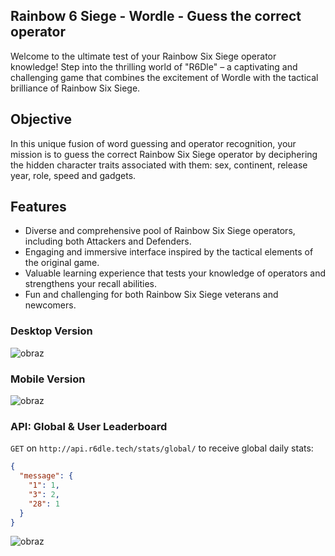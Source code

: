 ## Rainbow 6 Siege - Wordle - Guess the correct operator
Welcome to the ultimate test of your Rainbow Six Siege operator knowledge! Step into the thrilling world of "R6Dle" – a captivating and challenging game that combines the excitement of Wordle with the tactical brilliance of Rainbow Six Siege.

## Objective
In this unique fusion of word guessing and operator recognition, your mission is to guess the correct Rainbow Six Siege operator by deciphering the hidden character traits associated with them: sex, continent, release year, role, speed and gadgets.

## Features

- Diverse and comprehensive pool of Rainbow Six Siege operators, including both Attackers and Defenders.
- Engaging and immersive interface inspired by the tactical elements of the original game.
- Valuable learning experience that tests your knowledge of operators and strengthens your recall abilities.
- Fun and challenging for both Rainbow Six Siege veterans and newcomers.

### Desktop Version
![obraz](https://github.com/Rafisto/R6Dle/assets/88141065/600bb5c6-998b-4224-92bf-725e9e501955)

### Mobile Version
![obraz](https://github.com/Rafisto/R6Dle/assets/88141065/ea809c58-2c41-43a9-a7f3-e90f9e55f2c3)

### API: Global & User Leaderboard

`GET` on `http://api.r6dle.tech/stats/global/` to receive global daily stats:


```json
{
  "message": {
    "1": 1,
    "3": 2,
    "28": 1
  }
}
```
![obraz](https://github.com/Rafisto/R6Dle/assets/88141065/0b8a07e9-4f9a-483f-8aa2-83704b7ca7b7)
